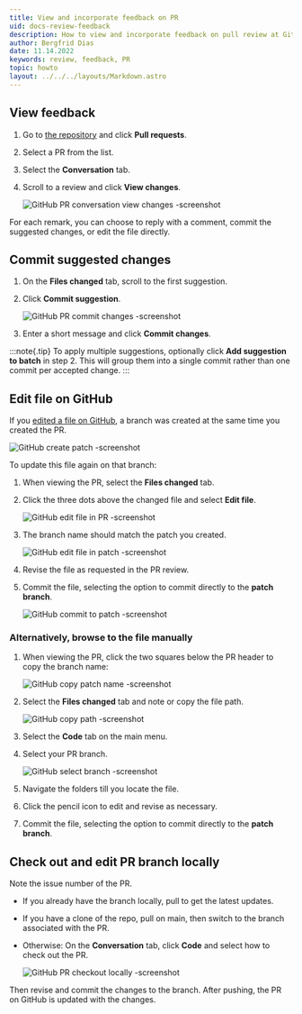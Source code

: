 ```yaml
---
title: View and incorporate feedback on PR
uid: docs-review-feedback
description: How to view and incorporate feedback on pull review at GitHub.
author: Bergfrid Dias
date: 11.14.2022
keywords: review, feedback, PR
topic: howto
layout: ../../../layouts/Markdown.astro
---
```


<!-- # View and incorporate feedback on PR -->

## View feedback

1. Go to [the repository][1] and click **Pull requests**.
2. Select a PR from the list.
3. Select the **Conversation** tab.
4. Scroll to a review and click **View changes**.

    ![GitHub PR conversation view changes -screenshot][img1]

For each remark, you can choose to reply with a comment, commit the suggested changes, or edit the file directly.

## Commit suggested changes

1. On the **Files changed** tab, scroll to the first suggestion.

1. Click **Commit suggestion**.

    ![GitHub PR commit changes -screenshot][img2]

1. Enter a short message and click **Commit changes**.

:::note{.tip}
To apply multiple suggestions, optionally click **Add suggestion to batch** in step 2. This will group them into a single commit rather than one commit per accepted change.
:::

## Edit file on GitHub

If you [edited a file on GitHub][2], a branch was created at the same time you created the PR.

![GitHub create patch -screenshot][img4]

To update this file again on that branch:

1. When viewing the PR, select the **Files changed** tab.

1. Click the three dots above the changed file and select **Edit file**.

    ![GitHub edit file in PR -screenshot][img6]

1. The branch name should match the patch you created.

    ![GitHub edit file in patch -screenshot][img7]

1. Revise the file as requested in the PR review.

1. Commit the file, selecting the option to commit directly to the **patch branch**.

    ![GitHub commit to patch -screenshot][img8]

### Alternatively, browse to the file manually

1. When viewing the PR, click the two squares below the PR header to copy the branch name:

    ![GitHub copy patch name -screenshot][img5]

1. Select the **Files changed** tab and note or copy the file path.

     ![GitHub copy path -screenshot][img9]

1. Select the **Code** tab on the main menu.

1. Select your PR branch.

    ![GitHub select branch -screenshot][img10]

1. Navigate the folders till you locate the file.

1. Click the pencil icon to edit and revise as necessary.

1. Commit the file, selecting the option to commit directly to the **patch branch**.

## Check out and edit PR branch locally

Note the issue number of the PR.

* If you already have the branch locally, pull to get the latest updates.
* If you have a clone of the repo, pull on main, then switch to the branch associated with the PR.
* Otherwise: On the **Conversation** tab, click **Code** and select how to check out the PR.

    ![GitHub PR checkout locally -screenshot][img3]

Then revise and commit the changes to the branch. After pushing, the PR on GitHub is updated with the changes.

<!-- Referenced links -->
[1]: https://github.com/SuperOfficeDocs/superoffice-docs
[2]: ../how-to-edit-an-article-in-browser.md

<!-- Referenced images -->
[img1]: ../../../media/contribute/conversation-view-changes.png
[img2]: ../../../media/contribute/commit-suggestion.png
[img3]: ../../../media/contribute/checkout-pr.png
[img4]: ../../../media/contribute/create-patch.png
[img5]: ../../../media/contribute/copy-branch-name.png
[img6]: ../../../media/contribute/edit-file-in-pr.png
[img7]: ../../../media/contribute/edit-in-patch.png
[img8]: ../../../media/contribute/commit-to-patch.png
[img9]: ../../../media/contribute/copy-path.png
[img10]: ../../../media/contribute/select-branch.png
